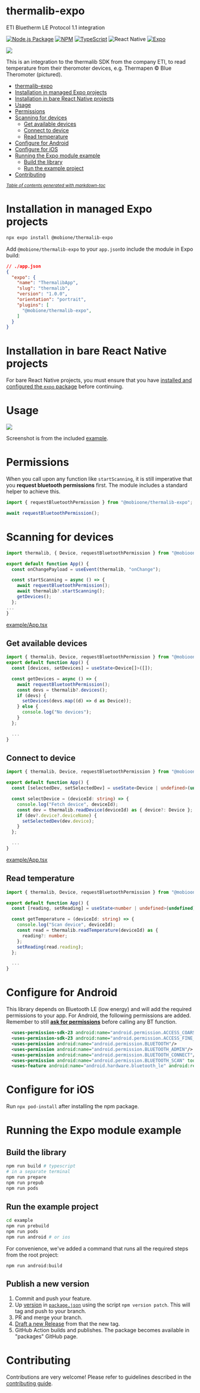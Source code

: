 # thermalib-expo

ETI Bluetherm LE Protocol 1.1 integration

[![Node.js Package](https://github.com/MobiDevel/thermalib-expo/actions/workflows/npm-publish.yml/badge.svg)](https://github.com/MobiDevel/thermalib-expo/actions/workflows/npm-publish.yml) [![NPM](https://img.shields.io/badge/NPM-%23000000.svg?style=for-the-badge&logo=npm&logoColor=white)](https://www.npmjs.com/package/@mobione/thermalib-expo/) [![TypeScript](https://img.shields.io/badge/typescript-%23007ACC.svg?style=for-the-badge&logo=typescript&logoColor=white)](https://www.typescriptlang.org/) ![React Native](https://img.shields.io/badge/react_native-%2320232a.svg?style=for-the-badge&logo=react&logoColor=%2361DAFB) [![Expo](https://img.shields.io/badge/expo-blue?style=for-the-badge&logo=expo&logoColor=white)](https://expo.dev)

![](assets/20250107_121252_thermapen-blue-thermometer.jpg)

This is an integration to the thermalib SDK from the company ETI, to read temperature from their theromoter devices, e.g. Thermapen © Blue Theromoter (pictured).

- [thermalib-expo](#thermalib-expo)
- [Installation in managed Expo projects](#installation-in-managed-expo-projects)
- [Installation in bare React Native projects](#installation-in-bare-react-native-projects)
- [Usage](#usage)
- [Permissions](#permissions)
- [Scanning for devices](#scanning-for-devices)
  - [Get available devices](#get-available-devices)
  - [Connect to device](#connect-to-device)
  - [Read temperature](#read-temperature)
- [Configure for Android](#configure-for-android)
- [Configure for iOS](#configure-for-ios)
- [Running the Expo module example](#running-the-expo-module-example)
  - [Build the library](#build-the-library)
  - [Run the example project](#run-the-example-project)
- [Contributing](#contributing)

<small><i><a href='http://ecotrust-canada.github.io/markdown-toc/'>Table of contents generated with markdown-toc</a></i></small>

# Installation in managed Expo projects

```bash
npx expo install @mobione/thermalib-expo
```

Add `@mobione/thermalib-expo` to your `app.json`to include the module in Expo build:

```json
// ./app.json
{
  "expo": {
    "name": "ThermalibApp",
    "slug": "thermalib",
    "version": "1.0.0",
    "orientation": "portrait",
    "plugins": [
      "@mobione/thermalib-expo",
    ]
  }
}
```

# Installation in bare React Native projects

For bare React Native projects, you must ensure that you have [installed and configured the `expo` package](https://docs.expo.dev/bare/installing-expo-modules/) before continuing.

# Usage

![](assets/thermalib_example.jpg)

Screenshot is from the included [example](./example/App.tsx).

# Permissions

When you call upon any function like `startScanning`, it is still imperative that you **request bluetooth permissions** first. The module includes a standard helper to achieve this.

```typescript
import { requestBluetoothPermission } from "@mobioone/thermalib-expo";

await requestBluetoothPermission();
```

# Scanning for devices

```typescript
import thermalib, { Device, requestBluetoothPermission } from "@mobioone/thermalib-expo";

export default function App() {
  const onChangePayload = useEvent(thermalib, "onChange");

  const startScanning = async () => {
    await requestBluetoothPermission();
    await thermalib?.startScanning();
    getDevices();
  };
...
}
```

[example/App.tsx](./example/App.tsx)

## Get available devices

```typescript
import { thermalib, Device, requestBluetoothPermission } from "@mobioone/thermalib-expo";
export default function App() {
  const [devices, setDevices] = useState<Device[]>([]);

  const getDevices = async () => {
    await requestBluetoothPermission();
    const devs = thermalib?.devices();
    if (devs) {
      setDevices(devs.map((d) => d as Device));
    } else {
      console.log("No devices");
    }
  };

  ...
}
```

## Connect to device

```typescript
import { thermalib, Device, requestBluetoothPermission } from "@mobioone/thermalib-expo";

export default function App() {
  const [selectedDev, setSelectedDev] = useState<Device | undefined>(undefined);

  const selectDevice = (deviceId: string) => {
    console.log("Fetch device", deviceId);
    const dev = thermalib.readDevice(deviceId) as { device?: Device };
    if (dev?.device?.deviceName) {
      setSelectedDev(dev.device);
    }
  };

  ...
}
```

[example/App.tsx](./example/App.tsx)

## Read temperature

```typescript
import { thermalib, Device, requestBluetoothPermission } from "@mobioone/thermalib-expo";

export default function App() {
  const [reading, setReading] = useState<number | undefined>(undefined);

  const getTemperature = (deviceId: string) => {
    console.log("Scan device", deviceId);
    const read = thermalib.readTemperature(deviceId) as {
      reading?: number;
    };
    setReading(read.reading);
  };

  ...
}
```

# Configure for Android

This library depends on Bluetooth LE (low energy) and will add the required permissions to your app. For Android, the following permissions are added. Remember to still [**ask for permissions**](#permissions) before calling any BT function.

```xml
  <uses-permission-sdk-23 android:name="android.permission.ACCESS_COARSE_LOCATION"/>
  <uses-permission-sdk-23 android:name="android.permission.ACCESS_FINE_LOCATION"/>
  <uses-permission android:name="android.permission.BLUETOOTH"/>
  <uses-permission android:name="android.permission.BLUETOOTH_ADMIN"/>
  <uses-permission android:name="android.permission.BLUETOOTH_CONNECT"/>
  <uses-permission android:name="android.permission.BLUETOOTH_SCAN" tools:targetApi="31"/>
  <uses-feature android:name="android.hardware.bluetooth_le" android:required="true"/>
```

# Configure for iOS

Run `npx pod-install` after installing the npm package.

# Running the Expo module example

## Build the library

```bash
npm run build # typescript
# in a separate terminal
npm run prepare
npm run prepub
npm run pods
```

## Run the example project

```bash
cd example
npm run prebuild
npm run pods
npm run android # or ios

```

For convenience, we've added a command that runs all the required steps from the root project:

`npm run android:build`

## Publish a new version

1. Commit and push your feature.
2. Up [version](https://docs.npmjs.com/about-semantic-versioning) in [`package.json`](./package.json) using the script `npm version patch`. This will tag and push to your branch.
3. PR and merge your branch.
4. [Draft a new Release](https://github.com/MobiDevel/thermalib-expo/releases) from that the new tag.
5. GitHub Action builds and publishes. The package becomes available in "packages" GitHub page.

# Contributing

Contributions are very welcome! Please refer to guidelines described in the [contributing guide](https://github.com/expo/expo#contributing).
